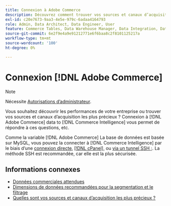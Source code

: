 ```yaml
---
title: Connexion à Adobe Commerce
description: Découvrez comment trouver vos sources et canaux d’acquisition les plus précieux.
exl-id: c20e7673-9aa3-4e5e-979c-6adaa4164793
role: Admin, Data Architect, Data Engineer, User
feature: Commerce Tables, Data Warehouse Manager, Data Integration, Data Import/Export
source-git-commit: 6e2f9e4a9e91212771e6f6baa8c2f8101125217a
workflow-type: tm+mt
source-wordcount: '100'
ht-degree: 0%

---
```


# Connexion [!DNL Adobe Commerce]

>[!NOTE]
>
>Nécessite [Autorisations d’administrateur](../../../administrator/user-management/user-management.md).

Vous souhaitez découvrir les performances de votre entreprise ou trouver vos sources et canaux d’acquisition les plus précieux ? Connexion à [!DNL Adobe Commerce] data to [!DNL Commerce Intelligence] vous permet de répondre à ces questions, etc.

Comme la variable [!DNL Adobe Commerce] La base de données est basée sur MySQL, vous pouvez la connecter à [!DNL Commerce Intelligence] par le biais d’une [connexion directe](../integrations/mysql-via-a-direct-connection.md), [[!DNL cPanel]](../integrations/mysql-via-cpanel.md), ou [via un tunnel SSH ;](../integrations/mysql-via-ssh-tunnel.md). La méthode SSH est recommandée, car elle est la plus sécurisée.

## Informations connexes

* [Données commerciales attendues](../integrations/magento-data.md)
* [Dimensions de données recommandées pour la segmentation et le filtrage](../../../best-practices/segment-filter.md)
* [Quelles sont vos sources et canaux d’acquisition les plus précieux ?](../../analysis/most-value-source-channel.md)
